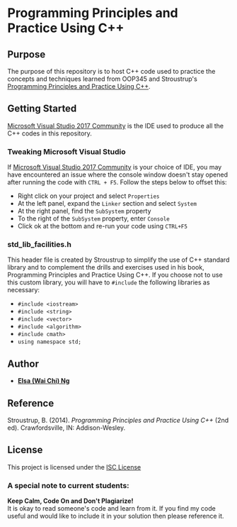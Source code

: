 # Programming Principles and Practice Using C++

## Purpose
The purpose of this repository is to host C++ code used to practice the concepts and techniques learned from OOP345 and Stroustrup's [Programming Principles and Practice Using C++](http://www.stroustrup.com/Programming/).

## Getting Started
[Microsoft Visual Studio 2017 Community](https://www.visualstudio.com/) is the IDE used to produce all the C++ codes in this repository. 

### Tweaking Microsoft Visual Studio
If [Microsoft Visual Studio 2017 Community](https://www.visualstudio.com/) is your choice of IDE, you may have encountered an issue where the console window doesn't stay opened after running the code with `CTRL + F5`. Follow the steps below to offset this: 
* Right click on your project and select `Properties`
* At the left panel, expand the `Linker` section and select `System`
* At the right panel, find the `SubSystem` property
* To the right of the `SubSystem` property, enter `Console`
* Click ok at the bottom and re-run your code using `CTRL+F5`

### std_lib_facilities.h
This header file is created by Stroustrup to simplify the use of C++ standard library and to complement the drills and exercises used in his book, Programming Principles and Practice Using C++. If you choose not to use this custom library, you will have to `#include` the following libraries as necessary:
* `#include <iostream>`
* `#include <string>`
* `#include <vector>`
* `#include <algorithm>`
* `#include cmath>`
* `using namespace std;`

## Author
* [**Elsa (Wai Chi) Ng**](https://github.com/elsa-ng)

## Reference
Stroustrup, B. (2014). *Programming Principles and Practice Using C++* (2nd ed). Crawfordsville, IN: Addison-Wesley.

## License
This project is licensed under the [ISC License](https://www.isc.org/downloads/software-support-policy/isc-license/)

### A special note to current students:  
**Keep Calm, Code On and Don't Plagiarize!**  
It is okay to read someone's code and learn from it. If you find my code useful and would like to include it in your solution then please reference it.